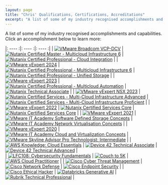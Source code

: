 ```yaml
---
layout: page
title: "Chris' Qualifications, Certifications, Accreditations"
excerpt: "A list of some of my industry recognised accomplishments and capabilities"
---
```

A list of some of my industry recognised accomplishments and capabilities. Click an accomplishment below to learn more:

 

|:  ----  :|:  ----  :|:  ----  :|
|  <a target="_blank" href="https://www.credly.com/badges/dde3fd17-475c-42cc-8bf0-2b59b0c9f521/public_url"><img alt="VMware Broadcom VCP-DCV" src="/images/pages/vcp-dcv.png"></a> |  <a target="_blank" href="https://www.credly.com/badges/2450b422-6849-4560-bdba-ecc0334b8e41/public_url"><img alt="Nutanix Certified Master - Multicloud Infrastructure 6" src="/images/pages/nutanix-certified-master-mci.png"></a>  |  <a target="_blank" href="https://www.credly.com/badges/845e4f77-016e-4111-b75b-22da03634407/public_url"><img alt="Nutanix Certified Professional - Cloud Integration" src="/images/pages/nutanix-certified-professional-ci.png"></a>  |
|  <a target="_blank" href="https://vexpert.vmware.com/directory/5800"><img alt="VMware vExpert 2024" src="/images/pages/vexpert2024.png"></a>   |  <a target="_blank" href="https://www.credly.com/badges/231fa9a9-fd75-4cc9-b7b2-f7e7a50a2c18/public_url"><img alt="Nutanix Certified Professional - Multicloud Infrastructure 6" src="/images/pages/nutanix-certified-professional-mci.png"></a>  |  <a target="_blank" href="https://www.credly.com/badges/3f3278eb-690f-4af3-a301-265c7427c821/public_url"><img alt="Nutanix Certified Professional - Unified Storage" src="/images/pages/ncp-us.png"></a>   |
|  <a target="_blank" href="https://vexpert.vmware.com/directory/5800"><img alt="VMware vExpert 2023" src="/images/pages/vexpert2023.png"></a>  |  <a target="_blank" href="https://www.credly.com/badges/e8439989-dcff-4d74-bdc7-766a897bfb65/public_url"><img alt="Nutanix Certified Professional - Multicloud Automation" src="/images/pages/nutanix-certified-professional-mca.png"></a>   |  <a target="_blank" href="https://www.credly.com/badges/92df0772-aaaa-4b46-a98f-7dcc197dac0c/public_url"><img alt="Nutanix Technical Associate" src="/images/pages/nutanix-technical-associate.png"></a>  | 
|  <a target="_blank" href="https://vexpert.vmware.com/directory/5800"><img alt="VMware vExpert NSX 2023" src="/images/pages/vexpert-nsx-2023.png"></a>  |  <a target="_blank" href="https://www.credly.com/badges/d596cb69-1b1c-41c6-b02b-4a9ed11135af/public_url"><img alt="Nutanix Certified Services - Multi-Cloud Infrastructure Advanced" src="/images/pages/ncs-mci-adv.png"></a>   |  <a target="_blank" href="https://www.credly.com/badges/c8de3591-28d9-4874-b4f5-37e6d4ffb5ad/public_url"><img alt="Nutanix Certified Services - Multi-Cloud Infrastructure Proficient" src="/images/pages/ncs-mci-pro.png"></a>   |
|  <a target="_blank" href="https://vexpert.vmware.com/directory/5800"><img alt="VMware vExpert 2022" src="/images/pages/vexpert2022.png"></a>  |  <a target="_blank" href="https://www.credly.com/badges/f9079c9d-cb64-425e-b255-793f2fcc8ec6/public_url"><img alt="Nutanix Certified Services Core" src="/images/pages/ncs-core-5.png"></a>  |  <a target="_blank" href="https://www.credly.com/badges/b107951b-31e5-4f0d-a41b-bc49dee54b95/public_url"><img alt="Nutanix Certified Services Core" src="/images/pages/ncs-core.png"></a>  |
|  <a target="_blank" href="https://vexpert.vmware.com/directory/5800"><img alt="VMware vExpert 2021" src="/images/pages/vexpert2021.png"></a>  |  <a target="_blank" href="https://www.credly.com/badges/83bbadbe-dbe6-4d3d-90c2-6a553e0bfae3/public_url"><img alt="VMware IT Academy Software Defined Storage Concepts" src="/images/pages/it-academy-sdc.png"></a>  |  <a target="_blank" href="https://www.credly.com/badges/b9197d7b-a0ca-4c53-94da-63b1618ab941/public_url"><img alt="VMware IT Academy Network Virtualisation Concepts" src="/images/pages/it-academy-nvc.png"></a>  |
|  <a target="_blank" href="https://vexpert.vmware.com/directory/5800"><img alt="VMware vExpert 2020" src="/images/pages/vexpert2020.png"></a>  |  <a target="_blank" href="https://www.credly.com/badges/482bbdd4-4837-42d6-b0ad-affda8611f35/public_url"><img alt="VMware IT Academy Cloud and Virtualization Concepts" src="/images/pages/it-academy-cvc.png"></a>  |  <a target="_blank" href="https://www.credly.com/badges/a5e890b5-8b0f-4939-b1a6-4ec82653b68b/public_url"><img alt="VMware Skyline Advisor Pro Technologist: Intermediate" src="/images/pages/skyline-pro.png"></a>  |
|  <a target="_blank" href="https://www.credly.com/badges/18426256-7ee1-4ef8-89a6-83f9f7f22c79/public_url"><img alt="AWS Knowledge: Cloud Essentials" src="/images/pages/aws-cloud-essentials.png"></a> |  <a target="_blank" href="https://partners.device42.com/#/learning/certifications"><img alt="Device 42 Technical Associate" src="/images/pages/d42tasc.png"></a>  |  <a target="_blank" href="https://partners.device42.com/#/learning/certifications"><img alt="Device 42 Technical Advanced" src="/images/pages/d42tadv.png"></a>  |  
|  <a target="_blank" href="https://www.credly.com/badges/57a2cb68-61ff-442d-b535-a3c84672bbc1/public_url"><img alt="LFC108: Cybersecurity Fundamentals" src="/images/pages/lfc108.png"></a>  |  <a target="_blank" href="/couch-to-5k/"><img alt="Couch to 5K" src="/images/pages/cto5k.png"></a>  |  <a target="_blank" href="https://www.credly.com/badges/8e70dfd5-1d0e-4856-b279-1159b33c373a/public_url"><img alt="AWS Cloud Practitioner" src="/images/pages/aws-cloud-practitioner.png"></a>  |
|  <a target="_blank" href="https://www.credly.com/badges/da4465a3-9ebe-4a6e-a798-030f1183236f/public_url"><img alt="Cisco Cyber Threat Management" src="/images/pages/cisco-ctm.png"></a>  |  <a target="_blank" href="https://www.credly.com/badges/5e9492b3-6a70-4e6e-8798-55568e61145e/public_url"><img alt="Cisco Network Defense" src="/images/pages/cisco-nd.png"></a>  |  <a target="_blank" href="https://www.credly.com/badges/b0bacff1-7c44-48bb-89f4-8f06def6f3f9/public_url"><img alt="Cisco Endpoint Security" src="/images/pages/cisco-es.png"></a>  |
|  <a target="_blank" href="https://www.credly.com/badges/acc24daa-660b-468c-afa0-db60f4a9ace3/public_url"><img alt="Cisco Ethical Hacker" src="/images/pages/cisco-eh.png"></a>  |  <a target="_blank" href="https://credentials.databricks.com/a45386c2-3951-49cd-a569-9284b8f64211"><img alt="Databricks Generative AI" src="/images/pages/databricks-genai.png"></a>  |  <a target="_blank" href="https://www.credly.com/badges/5a8718f7-d27f-434a-b91f-d81f62022045/public_url"><img alt="Rubrik Technical Professional" src="/images/pages/rubrik-technical-professional.png"></a>  |